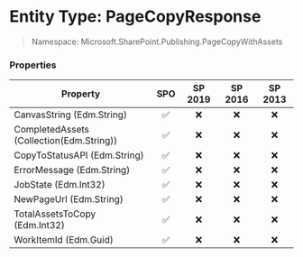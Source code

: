 # Entity Type: PageCopyResponse

> Namespace: Microsoft.SharePoint.Publishing.PageCopyWithAssets

### Properties

Property | SPO | SP 2019 | SP 2016 | SP 2013
----------|:---:|:-------:|:-------:|:-------:
CanvasString (Edm.String) | ✅ | ❌ | ❌ | ❌
CompletedAssets (Collection(Edm.String)) | ✅ | ❌ | ❌ | ❌
CopyToStatusAPI (Edm.String) | ✅ | ❌ | ❌ | ❌
ErrorMessage (Edm.String) | ✅ | ❌ | ❌ | ❌
JobState (Edm.Int32) | ✅ | ❌ | ❌ | ❌
NewPageUrl (Edm.String) | ✅ | ❌ | ❌ | ❌
TotalAssetsToCopy (Edm.Int32) | ✅ | ❌ | ❌ | ❌
WorkItemId (Edm.Guid) | ✅ | ❌ | ❌ | ❌
